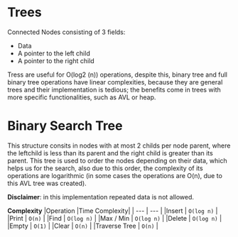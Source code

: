 # Trees

Connected Nodes consisting of 3 fields: 
- Data 
- A pointer to the left child
- A pointer to the right child

Tress are useful for O(log2 (n)) operations, despite this, binary tree and full binary tree operations have linear complexities, because they are general trees and their implementation is tedious; the benefits come in trees with more specific functionalities, such as AVL or heap. 

# Binary Search Tree

This structure consits in nodes with at most 2 childs per node parent, where the leftchild is less than its parent and the right child is greater than its parent. This tree is used to order the nodes depending on their data, which helps us for the search, also due to this order, the complexity of its operations are logarithmic (in some cases the operations are O(n), due to this AVL tree was created).

**Disclaimer**: in this implementation repeated data is not allowed.

**Complexity**
|Operation      |Time Complexity|
|      ---      |      ---      |
|Insert         |    `O(log n)` |
|Print          |    `O(n)`     |
|Find           |    `O(log n)` |
|Max / Min      |    `O(log n)` |
|Delete         |    `O(log n)` |
|Empty          |    `O(1)`     |
|Clear          |    `O(n)`     |
|Traverse Tree  |    `O(n)`     |